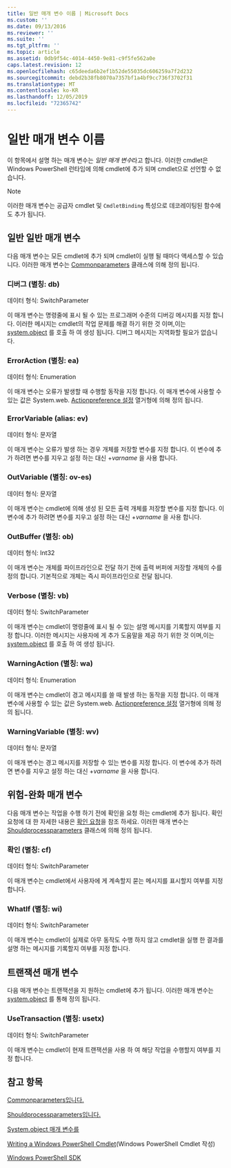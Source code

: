 ```yaml
---
title: 일반 매개 변수 이름 | Microsoft Docs
ms.custom: ''
ms.date: 09/13/2016
ms.reviewer: ''
ms.suite: ''
ms.tgt_pltfrm: ''
ms.topic: article
ms.assetid: 0db9f54c-4014-4450-9e81-c9f5fe562a0e
caps.latest.revision: 12
ms.openlocfilehash: c65deeda6b2ef1b52de55035dc606259a7f2d232
ms.sourcegitcommit: debd2b38fb8070a7357bf1a4bf9cc736f3702f31
ms.translationtype: MT
ms.contentlocale: ko-KR
ms.lasthandoff: 12/05/2019
ms.locfileid: "72365742"
---
```

# <a name="common-parameter-names"></a>일반 매개 변수 이름

이 항목에서 설명 하는 매개 변수는 *일반 매개 변수*라고 합니다. 이러한 cmdlet은 Windows PowerShell 런타임에 의해 cmdlet에 추가 되며 cmdlet으로 선언할 수 없습니다.

> [!NOTE]
> 이러한 매개 변수는 공급자 cmdlet 및 `CmdletBinding` 특성으로 데코레이팅된 함수에도 추가 됩니다.

## <a name="general-common-parameters"></a>일반 일반 매개 변수

다음 매개 변수는 모든 cmdlet에 추가 되며 cmdlet이 실행 될 때마다 액세스할 수 있습니다. 이러한 매개 변수는 [Commonparameters](/dotnet/api/System.Management.Automation.Internal.CommonParameters) 클래스에 의해 정의 됩니다.

### <a name="debug-alias-db"></a>디버그 (별칭: db)

데이터 형식: SwitchParameter

이 매개 변수는 명령줄에 표시 될 수 있는 프로그래머 수준의 디버깅 메시지를 지정 합니다. 이러한 메시지는 cmdlet의 작업 문제를 해결 하기 위한 것 이며,이는 [system.object](/dotnet/api/System.Management.Automation.Cmdlet.WriteDebug) 를 호출 하 여 생성 됩니다. 디버그 메시지는 지역화할 필요가 없습니다.

### <a name="erroraction-alias-ea"></a>ErrorAction (별칭: ea)

데이터 형식: Enumeration

이 매개 변수는 오류가 발생할 때 수행할 동작을 지정 합니다. 이 매개 변수에 사용할 수 있는 값은 System.web. [Actionpreference 설정](/dotnet/api/System.Management.Automation.ActionPreference) 열거형에 의해 정의 됩니다.

### <a name="errorvariable-alias-ev"></a>ErrorVariable (alias: ev)

데이터 형식: 문자열

이 매개 변수는 오류가 발생 하는 경우 개체를 저장할 변수를 지정 합니다. 이 변수에 추가 하려면 변수를 지우고 설정 하는 대신 +*varname* 을 사용 합니다.

### <a name="outvariable-alias-ov"></a>OutVariable (별칭: ov-es)

데이터 형식: 문자열

이 매개 변수는 cmdlet에 의해 생성 된 모든 출력 개체를 저장할 변수를 지정 합니다. 이 변수에 추가 하려면 변수를 지우고 설정 하는 대신 +*varname* 을 사용 합니다.

### <a name="outbuffer-alias-ob"></a>OutBuffer (별칭: ob)

데이터 형식: Int32

이 매개 변수는 개체를 파이프라인으로 전달 하기 전에 출력 버퍼에 저장할 개체의 수를 정의 합니다. 기본적으로 개체는 즉시 파이프라인으로 전달 됩니다.

### <a name="verbose-alias-vb"></a>Verbose (별칭: vb)

데이터 형식: SwitchParameter

이 매개 변수는 cmdlet이 명령줄에 표시 될 수 있는 설명 메시지를 기록할지 여부를 지정 합니다. 이러한 메시지는 사용자에 게 추가 도움말을 제공 하기 위한 것 이며,이는 [system.object](/dotnet/api/System.Management.Automation.Cmdlet.WriteVerbose) 를 호출 하 여 생성 됩니다.

### <a name="warningaction-alias-wa"></a>WarningAction (별칭: wa)

데이터 형식: Enumeration

이 매개 변수는 cmdlet이 경고 메시지를 쓸 때 발생 하는 동작을 지정 합니다. 이 매개 변수에 사용할 수 있는 값은 System.web. [Actionpreference 설정](/dotnet/api/System.Management.Automation.ActionPreference) 열거형에 의해 정의 됩니다.

### <a name="warningvariable-alias-wv"></a>WarningVariable (별칭: wv)

데이터 형식: 문자열

이 매개 변수는 경고 메시지를 저장할 수 있는 변수를 지정 합니다. 이 변수에 추가 하려면 변수를 지우고 설정 하는 대신 +*varname* 을 사용 합니다.

## <a name="risk-mitigation-parameters"></a>위험-완화 매개 변수

다음 매개 변수는 작업을 수행 하기 전에 확인을 요청 하는 cmdlet에 추가 됩니다. 확인 요청에 대 한 자세한 내용은 [확인 요청](./requesting-confirmation-from-cmdlets.md)을 참조 하세요. 이러한 매개 변수는 [Shouldprocessparameters](/dotnet/api/System.Management.Automation.Internal.ShouldProcessParameters) 클래스에 의해 정의 됩니다.

### <a name="confirm-alias-cf"></a>확인 (별칭: cf)

데이터 형식: SwitchParameter

이 매개 변수는 cmdlet에서 사용자에 게 계속할지 묻는 메시지를 표시할지 여부를 지정 합니다.

### <a name="whatif-alias-wi"></a>WhatIf (별칭: wi)

데이터 형식: SwitchParameter

이 매개 변수는 cmdlet이 실제로 아무 동작도 수행 하지 않고 cmdlet을 실행 한 결과를 설명 하는 메시지를 기록할지 여부를 지정 합니다.

## <a name="transaction-parameters"></a>트랜잭션 매개 변수

다음 매개 변수는 트랜잭션을 지 원하는 cmdlet에 추가 됩니다. 이러한 매개 변수는 [system.object](/dotnet/api/System.Management.Automation.Internal.TransactionParameters) 를 통해 정의 됩니다.

### <a name="usetransaction-alias-usetx"></a>UseTransaction (별칭: usetx)

데이터 형식: SwitchParameter

이 매개 변수는 cmdlet이 현재 트랜잭션을 사용 하 여 해당 작업을 수행할지 여부를 지정 합니다.

## <a name="see-also"></a>참고 항목

[Commonparameters입니다.](/dotnet/api/System.Management.Automation.Internal.CommonParameters)

[Shouldprocessparameters입니다.](/dotnet/api/System.Management.Automation.Internal.ShouldProcessParameters)

[System.object 매개 변수를](/dotnet/api/System.Management.Automation.Internal.TransactionParameters)

[Writing a Windows PowerShell Cmdlet](./writing-a-windows-powershell-cmdlet.md)(Windows PowerShell Cmdlet 작성)

[Windows PowerShell SDK](../windows-powershell-reference.md)
